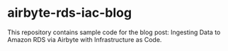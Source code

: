 # airbyte-rds-iac-blog

This repository contains sample code for the blog post: Ingesting Data to Amazon RDS via Airbyte with Infrastructure as Code. 